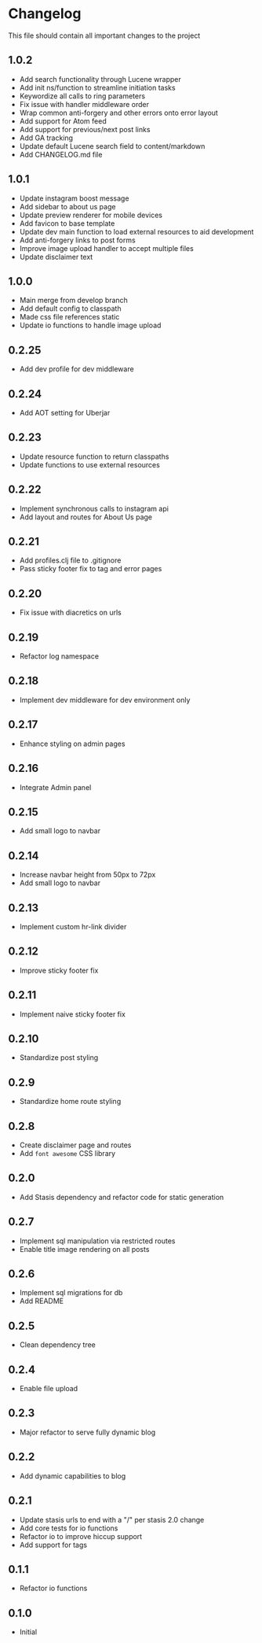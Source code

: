 # Changelog

This file should contain all important changes to the project

## 1.0.2
   - Add search functionality through Lucene wrapper
   - Add init ns/function to streamline initiation tasks
   - Keywordize all calls to ring parameters
   - Fix issue with handler middleware order
   - Wrap common anti-forgery and other errors onto error layout
   - Add support for Atom feed
   - Add support for previous/next post links
   - Add GA tracking
   - Update default Lucene search field to content/markdown
   - Add CHANGELOG.md file

## 1.0.1
   - Update instagram boost message
   - Add sidebar to about us page
   - Update preview renderer for mobile devices
   - Add favicon to base template
   - Update dev main function to load external resources to aid development
   - Add anti-forgery links to post forms
   - Improve image upload handler to accept multiple files
   - Update disclaimer text

## 1.0.0
   - Main merge from develop branch
   - Add default config to classpath
   - Made css file references static
   - Update io functions to handle image upload

## 0.2.25
   - Add dev profile for dev middleware

## 0.2.24
   - Add AOT setting for Uberjar

## 0.2.23
   - Update resource function to return classpaths
   - Update functions to use external resources

## 0.2.22
   - Implement synchronous calls to instagram api
   - Add layout and routes for About Us page

## 0.2.21
   - Add profiles.clj file to .gitignore
   - Pass sticky footer fix to tag and error pages

## 0.2.20
   - Fix issue with diacretics on urls

## 0.2.19
   - Refactor log namespace

## 0.2.18
   - Implement dev middleware for dev environment only

## 0.2.17
   - Enhance styling on admin pages

## 0.2.16
   - Integrate Admin panel

## 0.2.15
   - Add small logo to navbar

## 0.2.14
   - Increase navbar height from 50px to 72px
   - Add small logo to navbar

## 0.2.13
   - Implement custom hr-link divider

## 0.2.12
   - Improve sticky footer fix

## 0.2.11
   - Implement naive sticky footer fix

## 0.2.10
   - Standardize post styling

## 0.2.9
   - Standardize home route styling

## 0.2.8
   - Create disclaimer page and routes
   - Add `font awesome` CSS library

## 0.2.0
   - Add Stasis dependency and refactor code for static generation

## 0.2.7
   - Implement sql manipulation via restricted routes
   - Enable title image rendering on all posts

## 0.2.6
   - Implement sql migrations for db
   - Add README

## 0.2.5
   - Clean dependency tree

## 0.2.4
   - Enable file upload

## 0.2.3
   - Major refactor to serve fully dynamic blog

## 0.2.2
   - Add dynamic capabilities to blog

## 0.2.1
   - Update stasis urls to end with a "/" per stasis 2.0 change
   - Add core tests for io functions
   - Refactor io to improve hiccup support
   - Add support for tags

## 0.1.1
   - Refactor io functions

## 0.1.0
   - Initial
